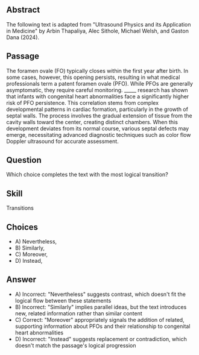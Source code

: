 ## Abstract
The following text is adapted from "Ultrasound Physics and its Application in Medicine" by Arbin Thapaliya, Alec Sithole, Michael Welsh, and Gaston Dana (2024).

## Passage
The foramen ovale (FO) typically closes within the first year after birth. In some cases, however, this opening persists, resulting in what medical professionals term a patent foramen ovale (PFO). While PFOs are generally asymptomatic, they require careful monitoring. _____ research has shown that infants with congenital heart abnormalities face a significantly higher risk of PFO persistence. This correlation stems from complex developmental patterns in cardiac formation, particularly in the growth of septal walls. The process involves the gradual extension of tissue from the cavity walls toward the center, creating distinct chambers. When this development deviates from its normal course, various septal defects may emerge, necessitating advanced diagnostic techniques such as color flow Doppler ultrasound for accurate assessment.

## Question
Which choice completes the text with the most logical transition?

## Skill
Transitions

## Choices
- A) Nevertheless,
- B) Similarly,
- C) Moreover,
- D) Instead,

## Answer
- A) Incorrect: "Nevertheless" suggests contrast, which doesn't fit the logical flow between these statements
- B) Incorrect: "Similarly" implies parallel ideas, but the text introduces new, related information rather than similar content
- C) Correct: "Moreover" appropriately signals the addition of related, supporting information about PFOs and their relationship to congenital heart abnormalities
- D) Incorrect: "Instead" suggests replacement or contradiction, which doesn't match the passage's logical progression